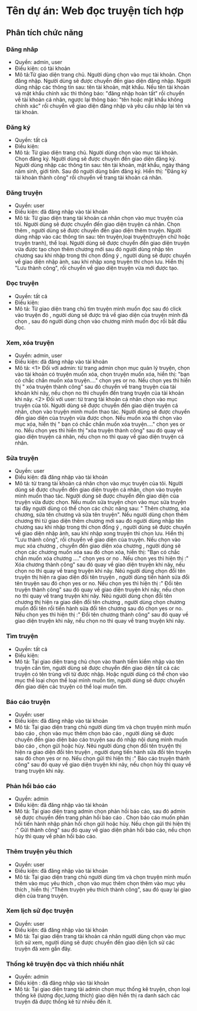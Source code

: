 # Tên dự án: Web đọc truyện tích hợp

## Phân tích chức năng

### Đăng nhâp
* Quyền: admin, user
* Điều kiện: có tài khoản
* Mô tả:Từ giao diện trang chủ. Người dùng chọn vào mục tài khoản. Chọn đăng nhập. Người dùng sẽ được chuyển đến giao diện đăng nhập. Người dùng nhập các thông tin sau: tên tài khoản, mật khẩu. Nếu tên tài khoản và mật khẩu chính xác thì thông báo: "đăng nhập hoàn tất" rồi chuyển về tài khoản cá nhân, ngược lại thông báo: "tên hoặc mật khẩu không chính xác" rồi chuyển về giao diện đăng nhập và yêu cầu nhập lại tên và tài khoản.
### Đăng ký
* Quyền: tất cả
* Điều kiện:
* Mô tả: Từ giao diện trang chủ. Người dùng chọn vào mục tài khoản. Chọn đăng ký. Người dùng sẽ được chuyển đến giao diện đăng ký. Người dùng nhập các thông tin sau: tên tài khoản, mật khẩu, ngày tháng năm sinh, giới tính. Sau đó người dùng bấm đăng ký. Hiển thị: "Đăng ký tài khoản thành công" rồi chuyển về trang tài khoản cá nhân.

### Đăng truyện
* Quyền: user
* Điều kiện: đã đăng nhập vào tài khoản
* Mô tả: Từ giao diện trang tài khoản cá nhân chọn vào mục truyện của tôi. Người dùng sẽ được chuyển đến giao diện truyện cá nhân. Chọn thêm , người dùng sẽ được chuyển đến giao diện thêm truyện. Người dùng nhập vào các thông tin sau: tên truyện,loại truyện(truyện chữ hoặc truyện tranh), thể loại. Người dùng sẽ được chuyển đến giao diện truyện vừa được tạo chọn thêm chương mới sau đó người dùng nhập tên chương sau khi nhập trong thì chọn đồng ý , người dùng sẽ được chuyển về giao diện nhập ảnh, sau khi nhập xong truyện thì chọn lưu. Hiển thị "Lưu thành công", rồi chuyển về giao diện truyện vừa mới được tạo.

### Đọc truyện
* Quyền: tất cả
* Điều kiện:
* Mô tả: Từ giao diện trang chủ tìm truyện mình muốn đọc sau đó click vào truyện đó , người dùng sẽ được trả về giao diện của truyện mình đã chọn , sau đó người dùng chọn vào chương mình muốn đọc rồi bắt đầu đọc.

### Xem, xóa truyện
* Quyền: admin, user
* Điều kiện: đã đăng nhập vào tài khoản
* Mô tả: <1> Đối với admin: từ trang admin chọn mục quản lý truyện, chọn vào tài khoản có truyện muốn xóa, chọn truyện muốn xóa, hiển thị: "bạn có chắc chắn muốn xóa truyện...." chọn yes or no. Nếu chọn yes thì hiển thị " xóa truyện thành công" sau đó chuyển về trang truyện của tài khoản khi nãy, nếu chọn no thì chuyển đến trang truyện của tài khoản khi nãy.
         <2> Đối với user: từ trang tài khoản cá nhân chọn vào mục truyện của tôi. Người dùng sẽ được chuyển đến giao
diện truyện cá nhân, chọn vào truyện mình muốn thao tác. Người dùng sẽ được chuyển đến giao diện của truyện vừa được chọn. Nếu muốn xóa thì chọn vào mục xóa, hiển thị " bạn có chắc chắn muốn xóa truyện...." chọn yes or no. Nếu chọn yes thì hiển thị "xóa truyện thành công" sau đó quay về giao diện truyện cá nhân, nếu chọn no thì quay về giao diện truyện cá nhân.


### Sửa truyện
* Quyền: user
* Điều kiện: đã đăng nhập vào tài khoản
* Mô tả: từ trang tài khoản cá nhân chọn vào mục truyện của tôi. Người dùng sẽ được chuyển đến giao
diện truyện cá nhân, chọn vào truyện mình muốn thao tác.  Người dùng sẽ được chuyển đến giao diện của truyện vừa được chọn. Nếu muốn sửa truyện chọn vào mục sửa truyện tại đây người dùng có thể chọn các chức năng sau: " Thêm chương, xóa chương, sửa tên chương và sửa tên truyện". 
Nếu người dùng chọn thêm chương thì từ giao diện thêm chương mới  sau đó người dùng nhập tên chương sau khi nhập trong thì chọn đồng ý , người dùng sẽ được chuyển về giao diện nhập ảnh, sau khi nhập xong truyện thì chọn lưu. Hiển thị "Lưu thành công", rồi chuyển về giao diện của
truyện.
Nếu chọn vào mục xóa chương , chuyển đến giao diện xóa chương , người dùng sẽ chọn các chương muốn xóa sau đó chọn xóa, hiển thị: "Bạn có chắc chắn muốn xóa chương ...." chọn yes or no . Nếu chọn yes thì hiện thị :" Xóa chương thành công" sau đó quay về giao diện truyện khi nãy, nếu chọn no thì quay về trang truyện khi nãy.
Nêú người dùng chọn đổi tên truyện thị hiện ra giao diện đồi tên truyện , người dùng tiến hành sửa đổi tên truyện sau đó chọn yes or no. Nếu chọn yes thì hiện thị :" Đổi tên truyện thành công" sau đó quay về giao diện truyện khi nãy, nếu chọn no thì quay về trang truyện khi nãy.
Nêú người dùng chọn đổi tên chương thị hiện ra giao diện đồi tên chương , người dùng chọn chương muốn đổi tên rồi tiến hành sửa đổi tên chương sau đó chọn yes or no. Nếu chọn yes thì hiện thị :" Đổi tên chương thành công" sau đó quay về giao diện truyện khi nãy, nếu chọn no thì quay về trang truyện khi nãy.


### Tìm truyện
* Quyền: tất cả
* Điều kiện:
* Mô tả: Tại giao diện trang chủ chọn vào thanh tiềm kiểm nhập vào tên truyện cần tìm, người dùng sẽ được chuyển đến giao diện tất cả các truyện có tên trùng với từ được nhập. Hoặc người dùng có thể chọn vào mục thể loại chọn thể loại mình muốn tìm, người dùng sẽ được chuyển đến giao diện các truyện có thể loại muốn tìm.

### Báo cáo truyện
* Quyền: user
* Điều kiện: đã đăng nhập vào tài khoản
* Mô tả: Tại giao diện trang chủ người dùng tìm và chọn truyện mình muốn báo cáo , chọn vào mục thêm chọn báo cáo , người dùng sẽ được chuyển đến giao diện báo cáo truyện sau đó nhập nội dung mình muốn báo cáo , chọn gửi hoặc hủy.
Nêú người dùng chọn đổi tên truyện thị hiện ra giao diện đồi tên truyện , người dụng tiến hành sửa đổi tên truyện sau đó chọn yes or no. Nếu chọn gửi thì hiện thị :" Báo cáo truyện thành công" sau đó quay về giao diện truyện khi nãy, nếu chọn hủy thì quay về trang truyện khi nãy.

### Phản hồi báo cáo
* Quyền: admin
* Điều kiện: đã đăng nhập vào tài khoản
* Mô tả: Tại giao diện trang admin chọn phản hồi báo cáo, sau đó admin sẽ được chuyển đến trang phản hồi báo cáo . Chọn báo cáo muốn phản hồi tiến hành nhập phản hồi chọn gửi hoặc hủy.  Nếu chọn gửi thì hiện thị :" Gửi thành công" sau đó quay về giao diện phản hồi báo cáo, nếu chọn hủy thì quay về phản hồi báo cáo.

### Thêm truyện yêu thích
* Quyền: user
* Điều kiện: đã đăng nhập vào tài khoản
* Mô tả: Tại giao diện trang chủ người dùng tìm và chọn truyện mình muốn thêm vào mục yêu thích , chọn vào mục thêm chọn thêm vào mục yêu thích , hiển thị :"Thêm truyện yêu thích thành công", sau đó quay lại giao diện của trang truyện.

### Xem lịch sử đọc truyện
* Quyền: user
* Điều kiện: đã đăng nhập vào tài khoản
* Mô tả: Tại giao diện trang tài khoản cá nhân người dùng chọn vào mục lịch sử xem, người dùng sẽ được chuyển đến giao diện lịch sử các truyện đã xem gần đây.


### Thống kê truyện đọc và thích nhiều nhất
* Quyền: admin
* Điều kiện : đã đăng nhập vào tài khoản
* Mô tả: Tại giao diện trang tài admin chọn mục thống kê truyện, chọn loại thống kê (lượng đọc,lượng thích) giao diện hiển thị ra danh sách các truyện đã được thống kê từ nhiều đến ít.